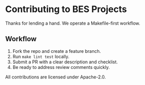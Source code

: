 # Contributing to BES Projects

Thanks for lending a hand. We operate a Makefile-first workflow.

## Workflow
1. Fork the repo and create a feature branch.
2. Run `make lint test` locally.
3. Submit a PR with a clear description and checklist.
4. Be ready to address review comments quickly.

All contributions are licensed under Apache-2.0.
